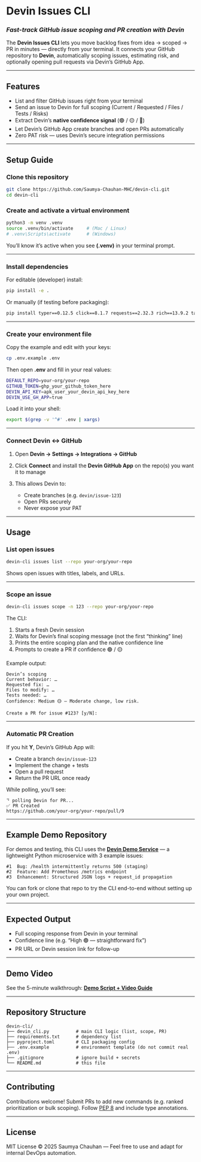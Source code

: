 # Devin Issues CLI

### *Fast-track GitHub issue scoping and PR creation with Devin*

The **Devin Issues CLI** lets you move backlog fixes from idea → scoped → PR in minutes — directly from your terminal.
It connects your GitHub repository to **Devin**, automatically scoping issues, estimating risk, and optionally opening pull requests via Devin’s GitHub App.

---

## Features

* List and filter GitHub issues right from your terminal
* Send an issue to Devin for full scoping (Current / Requested / Files / Tests / Risks)
* Extract Devin’s **native confidence signal** (🟢 / 🟡 / 🔴)
* Let Devin’s GitHub App create branches and open PRs automatically
* Zero PAT risk — uses Devin’s secure integration permissions

---

## Setup Guide

### Clone this repository

```bash
git clone https://github.com/Saumya-Chauhan-MHC/devin-cli.git
cd devin-cli
```

### Create and activate a virtual environment

```bash
python3 -m venv .venv
source .venv/bin/activate     # (Mac / Linux)
# .venv\Scripts\activate      # (Windows)
```

You’ll know it’s active when you see **(.venv)** in your terminal prompt.

---

### Install dependencies

For editable (developer) install:

```bash
pip install -e .
```

Or manually (if testing before packaging):

```bash
pip install typer==0.12.5 click==8.1.7 requests==2.32.3 rich==13.9.2 tabulate==0.9.0
```

---

### Create your environment file

Copy the example and edit with your keys:

```bash
cp .env.example .env
```

Then open **.env** and fill in your real values:

```bash
DEFAULT_REPO=your-org/your-repo
GITHUB_TOKEN=ghp_your_github_token_here
DEVIN_API_KEY=apk_user_your_devin_api_key_here
DEVIN_USE_GH_APP=true
```

Load it into your shell:

```bash
export $(grep -v '^#' .env | xargs)
```

---

### Connect Devin ↔ GitHub

1. Open **Devin → Settings → Integrations → GitHub**
2. Click **Connect** and install the **Devin GitHub App** on the repo(s) you want it to manage
3. This allows Devin to:

   * Create branches (e.g. `devin/issue-123`)
   * Open PRs securely
   * Never expose your PAT

---

## Usage

### List open issues

```bash
devin-cli issues list --repo your-org/your-repo
```

Shows open issues with titles, labels, and URLs.

---

### Scope an issue

```bash
devin-cli issues scope -n 123 --repo your-org/your-repo
```

The CLI:

1. Starts a fresh Devin session
2. Waits for Devin’s final scoping message (not the first “thinking” line)
3. Prints the entire scoping plan and the native confidence line
4. Prompts to create a PR if confidence 🟢 / 🟡

Example output:

```
Devin’s scoping
Current behavior: …  
Requested fix: …  
Files to modify: …  
Tests needed: …  
Confidence: Medium 🟡 – Moderate change, low risk.

Create a PR for issue #123? [y/N]:
```

---

### Automatic PR Creation

If you hit **Y**, Devin’s GitHub App will:

* Create a branch `devin/issue-123`
* Implement the change + tests
* Open a pull request
* Return the PR URL once ready

While polling, you’ll see:

```
⠙ polling Devin for PR...
✅ PR Created
https://github.com/your-org/your-repo/pull/9
```

---

## Example Demo Repository

For demos and testing, this CLI uses the **[Devin Demo Service](https://github.com/Saumya-Chauhan-MHC/devin-demo-service)** —
a lightweight Python microservice with 3 example issues:

```
#1  Bug: /health intermittently returns 500 (staging)
#2  Feature: Add Prometheus /metrics endpoint
#3  Enhancement: Structured JSON logs + request_id propagation
```

You can fork or clone that repo to try the CLI end-to-end without setting up your own project.

---

## Expected Output

* Full scoping response from Devin in your terminal
* Confidence line (e.g. “High 🟢 — straightforward fix”)
* PR URL or Devin session link for follow-up

---

## Demo Video

See the 5-minute walkthrough:
[**Demo Script + Video Guide**](https://www.loom.com/share/83ca12c2be174387a53ad76f60e5d7b3?sid=b20a888e-99e7-4311-8ad1-2d2efad2f20a) 

---

## Repository Structure

```
devin-cli/
├── devin_cli.py          # main CLI logic (list, scope, PR)
├── requirements.txt      # dependency list
├── pyproject.toml        # CLI packaging config
├── .env.example          # environment template (do not commit real .env)
├── .gitignore            # ignore build + secrets
└── README.md             # this file
```

---

## Contributing

Contributions welcome!
Submit PRs to add new commands (e.g. ranked prioritization or bulk scoping).
Follow [PEP 8](https://peps.python.org/pep-0008/) and include type annotations.

---

## License

MIT License © 2025 Saumya Chauhan — Feel free to use and adapt for internal DevOps automation.
